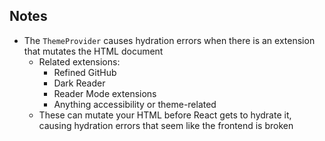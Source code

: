 ## Notes

- The `ThemeProvider` causes hydration errors when there is an extension that mutates the HTML document
  - Related extensions:
    - Refined GitHub
    - Dark Reader
    - Reader Mode extensions
    - Anything accessibility or theme-related
  - These can mutate your HTML before React gets to hydrate it, causing hydration errors that seem like the frontend is broken
